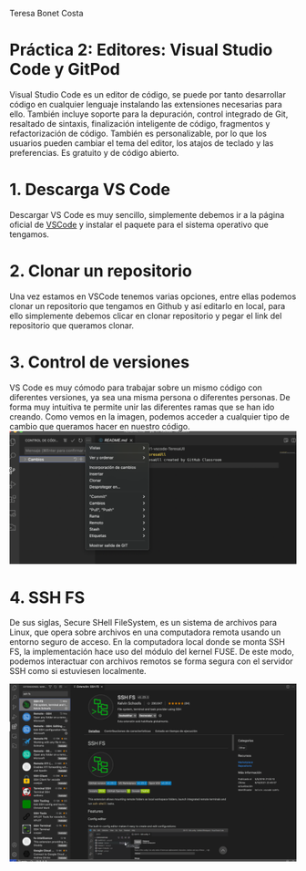 Teresa Bonet Costa

# Práctica 2: Editores: Visual Studio Code y GitPod

Visual Studio Code es un editor de código, se puede por tanto desarrollar código en cualquier lenguaje instalando las extensiones necesarias para ello. También incluye soporte para la depuración, control integrado de Git, resaltado de sintaxis, finalización inteligente de código, fragmentos y refactorización de código. También es personalizable, por lo que los usuarios pueden cambiar el tema del editor, los atajos de teclado y las preferencias. Es gratuito y de código abierto.



# 1. Descarga VS Code

Descargar VS Code es muy sencillo, simplemente debemos ir a la página oficial de [VSCode](https://code.visualstudio.com/download) y instalar el paquete para el sistema operativo que tengamos.

# 2. Clonar un repositorio 

Una vez estamos en VSCode tenemos varias opciones, entre ellas podemos clonar un repositorio que tengamos en Github y así editarlo en local, para ello simplemente debemos clicar en clonar repositorio y pegar el link del repositorio que queramos clonar. 

# 3. Control de versiones

VS Code es muy cómodo para trabajar sobre un mismo código con diferentes versiones, ya sea una misma persona o diferentes personas. De forma muy intuitiva te permite unir las diferentes ramas que se han ido creando.
Como vemos en la imagen, podemos acceder a cualquier tipo de cambio que queramos hacer en nuestro código. 
![image](control_versiones.png)


# 4. SSH FS
De sus siglas, Secure SHell FileSystem, es un sistema de archivos para Linux, que opera sobre archivos en una computadora remota usando un entorno seguro de acceso. En la computadora local donde se monta SSH FS, la implementación hace uso del módulo del kernel FUSE. De este modo, podemos interactuar con archivos remotos se forma segura con el servidor SSH como si estuviesen localmente.

![image](sshfs.png)
